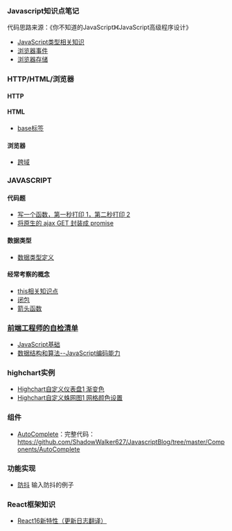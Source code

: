 ### Javascript知识点笔记
代码思路来源：《你不知道的JavaScript》《JavaScript高级程序设计》
* [JavaScript类型相关知识](https://github.com/ShadowWalker627/JavascriptExam/issues/1)
* [浏览器事件](https://github.com/ShadowWalker627/JavascriptExam/issues/3)
* [浏览器存储](https://github.com/ShadowWalker627/JavascriptBlog/issues/8)

### HTTP/HTML/浏览器
#### HTTP
#### HTML
* [base标签](https://github.com/ShadowWalker627/JavascriptBlog/issues/23)
#### 浏览器
* [跨域](https://github.com/ShadowWalker627/JavascriptBlog/issues/24)

### JAVASCRIPT
#### 代码题
* [写一个函数，第一秒打印 1，第二秒打印 2](https://github.com/ShadowWalker627/JavascriptBlog/issues/25)
* [将原生的 ajax GET 封装成 promise](https://github.com/ShadowWalker627/JavascriptBlog/issues/26)

#### 数据类型
* [数据类型定义](https://github.com/ShadowWalker627/JavascriptBlog/issues/27)

#### 经常考察的概念
* [this相关知识点](https://github.com/ShadowWalker627/JavascriptExam/issues/2)
* [闭包](https://github.com/ShadowWalker627/JavascriptBlog/issues/22)
* [箭头函数](https://github.com/ShadowWalker627/JavascriptBlog/issues/31)

### [前端工程师的自检清单](https://mp.weixin.qq.com/s/VCoqyDnu0Lx4XlcCtQLZXg)
* [JavaScript基础](https://github.com/ShadowWalker627/JavascriptExam/issues/6)
* [数据结构和算法--JavaScript编码能力](https://github.com/ShadowWalker627/JavascriptBlog/issues/9)

### highchart实例
* [Highchart自定义仪表盘1 渐变色](https://github.com/ShadowWalker627/JavascriptExam/issues/4)
* [Highchart自定义蛛网图1 网格颜色设置](https://github.com/ShadowWalker627/JavascriptExam/issues/5)

### 组件
* [AutoComplete](https://codepen.io/ShadowWalker627/pen/WBrwgz)：完整代码：https://github.com/ShadowWalker627/JavascriptBlog/tree/master/Components/AutoComplete

### 功能实现
* [防抖](https://codepen.io/ShadowWalker627/pen/EzZZJO) 输入防抖的例子

### React框架知识
* [React16新特性（更新日志翻译）](https://github.com/ShadowWalker627/JavascriptBlog/issues/10)
